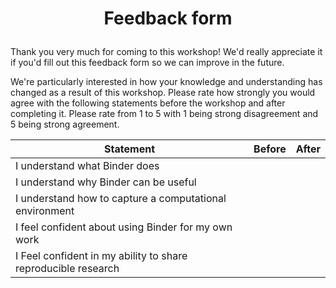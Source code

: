 # <p align="center">Feedback form</p>

Thank you very much for coming to this workshop! We'd really appreciate it if you'd fill out this feedback form so we can improve in the future.

We're particularly interested in how your knowledge and understanding has changed as a result of this workshop. Please rate how strongly you would agree with the following statements before the workshop and after completing it. Please rate from 1 to  5 with 1 being strong disagreement and 5 being strong agreement.

| Statement                                                     | Before | After |
|---------------------------------------------------------------|--------|-------|
| I understand what Binder does                                 |        |       |
| I understand why Binder can be useful                         |        |       |
| I understand how to capture a computational environment       |        |       |
| I feel confident about using Binder for my own work           |        |       |
| I Feel confident in my ability to share reproducible research |        |       |
